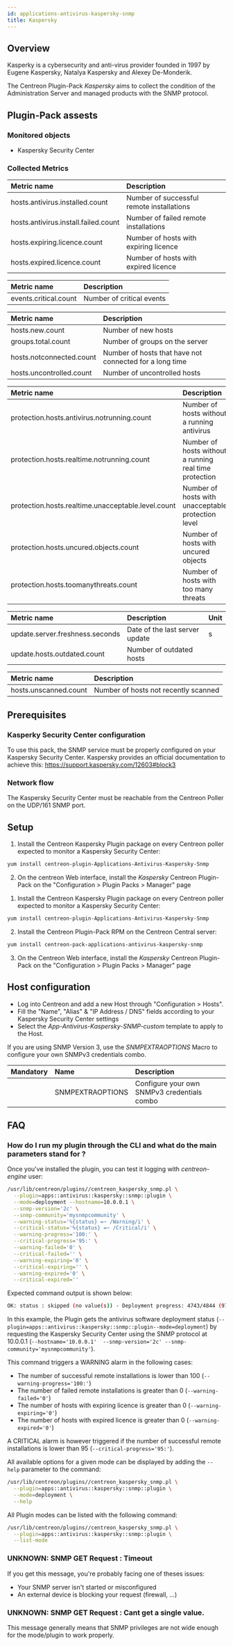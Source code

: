```yaml
---
id: applications-antivirus-kaspersky-snmp
title: Kaspersky
---
```


## Overview

Kasperky is a cybersecurity and anti-virus provider founded in 1997 by Eugene
Kaspersky, Natalya Kaspersky and Alexey De-Monderik.

The Centreon Plugin-Pack *Kaspersky* aims to collect the condition of the 
Administration Server and managed products with the SNMP protocol.

## Plugin-Pack assests

### Monitored objects

* Kaspersky Security Center

### Collected Metrics

<!--Deployment-->

| Metric name                          | Description                               |
|:-------------------------------------|:------------------------------------------|
| hosts.antivirus.installed.count      | Number of successful remote installations |
| hosts.antivirus.install.failed.count | Number of failed remote installations     |
| hosts.expiring.licence.count         | Number of hosts with expiring licence     |
| hosts.expired.licence.count          | Number of hosts with expired licence      |

<!--Events-->

| Metric name           | Description               |
|:----------------------|:--------------------------| 
| events.critical.count | Number of critical events |     

<!--Logical-Network-->

| Metric name              | Description                                             |
| :------------------------| :-------------------------------------------------------|
| hosts.new.count          | Number of new hosts                                     |
| groups.total.count       | Number of groups on the server                          |
| hosts.notconnected.count | Number of hosts that have not connected for a long time |
| hosts.uncontrolled.count | Number of uncontrolled hosts                            |

<!--Protection-->

| Metric name                                        | Description                                            |
|:---------------------------------------------------|:-------------------------------------------------------|
| protection.hosts.antivirus.notrunning.count        | Number of hosts without a running antivirus            |
| protection.hosts.realtime.notrunning.count         | Number of hosts without a running real time protection |
| protection.hosts.realtime.unacceptable.level.count | Number of hosts with unacceptable protection level     |
| protection.hosts.uncured.objects.count             | Number of hosts with uncured objects                   |
| protection.hosts.toomanythreats.count              | Number of hosts with too many threats                  |

<!--Updates-->

| Metric name                     | Description                    | Unit   |
|:--------------------------------|:-------------------------------|:------ |
| update.server.freshness.seconds | Date of the last server update | s      |
| update.hosts.outdated.count     | Number of outdated hosts       |        |

<!--Full-Scan-->

| Metric name           | Description                          |
|:----------------------|:-------------------------------------|
| hosts.unscanned.count | Number of hosts not recently scanned |

<!--END_DOCUSAURUS_CODE_TABS-->

## Prerequisites

### Kasperky Security Center configuration

To use this pack, the SNMP service must be properly configured on your 
Kaspersky Security Center. Kaspersky provides an official documentation
to achieve this: https://support.kaspersky.com/12603#block3

### Network flow

The Kaspersky Security Center must be reachable from the Centreon Poller on the 
UDP/161 SNMP port.

## Setup

<!--DOCUSAURUS_CODE_TABS-->

<!--Online IMP Licence & IT-100 Editions-->

1. Install the Centreon Kaspersky Plugin package on every Centreon poller expected to monitor a Kaspersky Security Center:

```bash
yum install centreon-plugin-Applications-Antivirus-Kaspersky-Snmp
```

2. On the centreon Web interface, install the *Kaspersky* Centreon Plugin-Pack on the "Configuration > Plugin Packs > Manager" page

<!--Offline IMP License-->

1. Install the Centreon Kaspersky Plugin package on every Centreon poller expected to monitor a Kaspersky Security Center:

```bash
yum install centreon-plugin-Applications-Antivirus-Kaspersky-Snmp
```

2. Install the Centreon Plugin-Pack RPM on the Centreon Central server:

```bash
yum install centreon-pack-applications-antivirus-kaspersky-snmp
```

3. On the Centreon Web interface, install the *Kaspersky* Centreon Plugin-Pack on the "Configuration > Plugin Packs > Manager" page

<!--END_DOCUSAURUS_CODE_TABS-->

## Host configuration

* Log into Centreon and add a new Host through "Configuration > Hosts".
* Fill the "Name", "Alias" & "IP Address / DNS" fields according to your Kaspersky Security Center settings
* Select the *App-Antivirus-Kaspersky-SNMP-custom* template to apply to the Host.

If you are using SNMP Version 3, use the *SNMPEXTRAOPTIONS* Macro to configure
your own SNMPv3 credentials combo.

| Mandatory | Name             | Description                                 |
|:----------|:-----------------|:--------------------------------------------|
|           | SNMPEXTRAOPTIONS | Configure your own SNMPv3 credentials combo |

## FAQ

### How do I run my plugin through the CLI and what do the main parameters stand for ?

Once you've installed the plugin, you can test it logging with *centreon-engine*
user:
 
```bash
/usr/lib/centreon/plugins//centreon_kaspersky_snmp.pl \
  --plugin=apps::antivirus::kaspersky::snmp::plugin \
  --mode=deployment --hostname=10.0.0.1 \
  --snmp-version='2c' \
  --snmp-community='mysnmpcommunity' \
  --warning-status='%{status} =~ /Warning/i' \
  --critical-status='%{status} =~ /Critical/i' \
  --warning-progress='100:' \
  --critical-progress='95:' \
  --warning-failed='0' \
  --critical-failed='' \
  --warning-expiring='0' \
  --critical-expiring='' \
  --warning-expired='0' \
  --critical-expired=''
```

Expected command output is shown below:

```bash
OK: status : skipped (no value(s)) - Deployment progress: 4743/4844 (97.91%) - 0 failed remote installation(s) - 0 host(s) with expiring licence - 0 host(s) with expired licence | 'progress'=4743;;;0;4844 'failed'=0;0:0;;0; 'expiring'=0;0:0;;0; 'expired'=0;0:0;;0;
```

In this example, the Plugin gets the antivirus software deployment status 
(```--plugin=apps::antivirus::kaspersky::snmp::plugin--mode=deployment```) by 
requesting the Kaspersky Security Center using the SNMP protocol at 10.0.0.1
(```--hostname='10.0.0.1'  --snmp-version='2c' --snmp-community='mysnmpcommunity'```).

This command triggers a WARNING alarm in the following cases:

* The number of successful remote installations is lower than 100 (```--warning-progress='100:'```)
* The number of failed remote installations is greater than 0 (```--warning-failed='0'```)
* The number of hosts with expiring licence is greater than 0 (```--warning-expiring='0'```)
* The number of hosts with expired licence is greater than 0 (```--warning-expired='0'```)

A CRITICAL alarm is however triggered if the number of successful remote 
installations is lower than 95 (```--critical-progress='95:'```).

All available options for a given mode can be displayed by adding the 
```--help``` parameter to the command:

```bash
/usr/lib/centreon/plugins//centreon_kaspersky_snmp.pl \
  --plugin=apps::antivirus::kaspersky::snmp::plugin \
  --mode=deployment \
  --help
```

All Plugin modes can be listed with the following command:

```bash
/usr/lib/centreon/plugins//centreon_kaspersky_snmp.pl \
  --plugin=apps::antivirus::kaspersky::snmp::plugin \
  --list-mode
```

### UNKNOWN: SNMP GET Request : Timeout

If you get this message, you're probably facing one of theses issues:

* Your SNMP server isn't started or misconfigured
* An external device is blocking your request (firewall, ...)

### UNKNOWN: SNMP GET Request : Cant get a single value.

This message generally means that SNMP privileges are not wide enough for the
mode/plugin to work properly.

